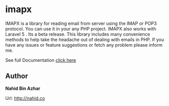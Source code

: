 # imapx
IMAPX is a library for reading email from server using the IMAP or POP3 protocol. You can use it in your any PHP project. IMAPX also works with Laravel 5 . Its a beta release. This library includes many convenience methods to help take the headache out of dealing with emails in PHP. If you have any issues or feature suggestions or fetch any problem please inform me.

See full Documentation [click here](http://nahid.co/diary/read/8)

## Author
**Nahid Bin Azhar**

Url: http://nahid.co

